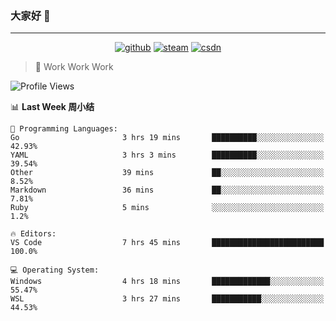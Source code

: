 ### 大家好 👋

___

<p align="center">
  <a href="https://bigkjp97.github.io/"><img src="https://img.shields.io/badge/-GitPage-lightgrey" alt="github"></a>
  <a href="https://steamcommunity.com/id/bigkjp/"><img src="https://img.shields.io/badge/-Steam-black" alt="steam"></a>
  <a href="https://blog.csdn.net/qq_38986088"><img src="https://img.shields.io/badge/CSDN-cf000e" alt="csdn"></a>
</p>

> 🧟 Work Work Work

<!--START_SECTION:kjp readme-->
![Profile Views](http://img.shields.io/badge/Mi%20Amigos%E2%99%82%EF%B8%8F-0-ff69b4)

📊 **Last Week 周小结** 

```text
💬 Programming Languages: 
Go                       3 hrs 19 mins       ██████████░░░░░░░░░░░░░░░   42.93% 
YAML                     3 hrs 3 mins        ██████████░░░░░░░░░░░░░░░   39.54% 
Other                    39 mins             ██░░░░░░░░░░░░░░░░░░░░░░░   8.52% 
Markdown                 36 mins             ██░░░░░░░░░░░░░░░░░░░░░░░   7.81% 
Ruby                     5 mins              ░░░░░░░░░░░░░░░░░░░░░░░░░   1.2%

🔥 Editors: 
VS Code                  7 hrs 45 mins       █████████████████████████   100.0%

💻 Operating System: 
Windows                  4 hrs 18 mins       █████████████░░░░░░░░░░░░   55.47% 
WSL                      3 hrs 27 mins       ███████████░░░░░░░░░░░░░░   44.53%

```


<!--END_SECTION:kjp readme-->

<!--
**bigkjp97/bigkjp97** is a ✨ _special_ ✨ repository because its `README.md` (this file) appears on your GitHub profile.

Here are some ideas to get you started:

- 🔭 I’m currently working on ...
- 🌱 I’m currently learning ...
- 👯 I’m looking to collaborate on ...
- 🤔 I’m looking for help with ...
- 💬 Ask me about ...
- 📫 How to reach me: ...
- 😄 Pronouns: ...
- ⚡ Fun fact: ... -->
